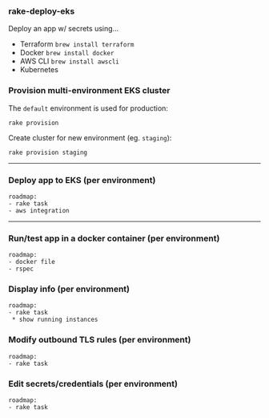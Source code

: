 ### rake-deploy-eks
Deploy an app w/ secrets using...

- Terraform `brew install terraform`
- Docker `brew install docker`
- AWS CLI `brew install awscli`
- Kubernetes

### Provision multi-environment EKS cluster

The `default` environment is used for production:
```
rake provision
```

Create cluster for new environment (eg. `staging`):
```
rake provision staging
```

---

### Deploy app to EKS (per environment)

```
roadmap:
- rake task
- aws integration
```

---

### Run/test app in a docker container (per environment)

```
roadmap:
- docker file
- rspec
```

### Display info (per environment)

```
roadmap:
- rake task
 * show running instances
```

### Modify outbound TLS rules (per environment)

```
roadmap:
- rake task
```

### Edit secrets/credentials (per environment)

```
roadmap:
- rake task
```